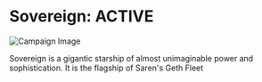 # Sovereign: ACTIVE

![Campaign Image](/media/npcs/sovereign.jpg)

Sovereign is a gigantic starship of almost unimaginable power and sophistication. It is the flagship of Saren's Geth Fleet